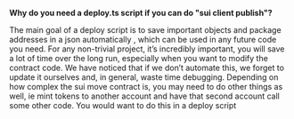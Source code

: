 **Why do you need a deploy.ts script if you can do "sui client publish"?**

The main goal of a deploy script is to save important objects and package addresses in a json automatically 
, which can be used in any future code you need. For any non-trivial project, it’s incredibly important,
you will save a lot of time over the long run, especially when you want to modify the contract code. 
We have noticed that if we don’t automate this, we forget to update it ourselves and, in general, waste time debugging.
Depending on how complex the sui move contract is, you may need to do other things as well, 
ie mint tokens to another account and have that second account call some other code. You would want to do this in a deploy script
